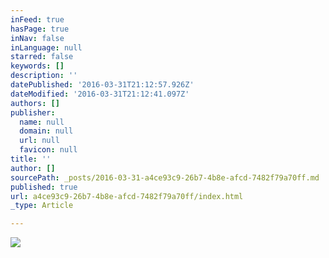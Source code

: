 ```yaml
---
inFeed: true
hasPage: true
inNav: false
inLanguage: null
starred: false
keywords: []
description: ''
datePublished: '2016-03-31T21:12:57.926Z'
dateModified: '2016-03-31T21:12:41.097Z'
authors: []
publisher:
  name: null
  domain: null
  url: null
  favicon: null
title: ''
author: []
sourcePath: _posts/2016-03-31-a4ce93c9-26b7-4b8e-afcd-7482f79a70ff.md
published: true
url: a4ce93c9-26b7-4b8e-afcd-7482f79a70ff/index.html
_type: Article

---
```

![](https://the-grid-user-content.s3-us-west-2.amazonaws.com/418c5e00-5d83-4e65-8274-560d56d6722d.jpg)